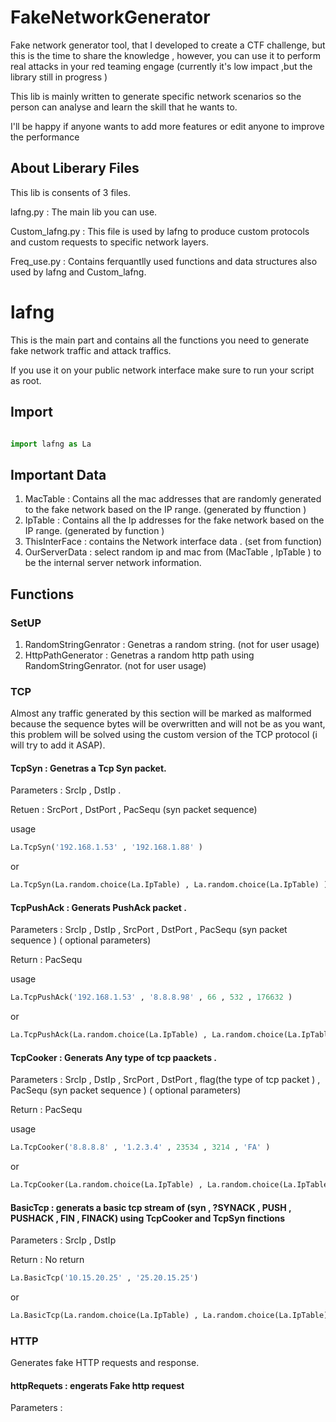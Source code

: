 # FakeNetworkGenerator
Fake network generator tool, that I developed to create a CTF challenge, but this is the time to share the knowledge , however, you can use it to perform real attacks in your red teaming engage (currently it's low impact ,but the library still in progress )

This lib is mainly written to generate specific network scenarios so the person can analyse and learn the skill that he wants to. 

I'll be happy if anyone wants to add more features or edit anyone to improve the performance  

## About Liberary Files  
This lib is consents of 3 files. 

lafng.py        : The main lib you can use.

Custom_lafng.py : This file is used by lafng to produce custom protocols and custom requests to specific network layers.

Freq_use.py     : Contains ferquantlly used functions and data structures also used by lafng and Custom_lafng.

# lafng

This is the main part and contains all the functions you need to generate fake network traffic and attack traffics.

If you use it on your public network interface make sure to run your script as root. 

## Import 
```python 

import lafng as La

```

## Important Data 

1) MacTable       : Contains all the mac addresses that are randomly generated to the fake network based on the IP range. (generated by ffunction )
2) IpTable        : Contains all the Ip addresses for the fake network based on the IP range. (generated by function )
3) ThisInterFace  : contains the Network interface data . (set from function)
4) OurServerData  : select random ip and mac from (MacTable , IpTable ) to be the internal server network information.

## Functions 
### SetUP

1) RandomStringGenrator : Genetras a random string. (not for user usage)
2) HttpPathGenerator    : Genetras a random http path using RandomStringGenrator. (not for user usage)

### TCP

Almost any traffic generated by this section will be marked as malformed because the sequence bytes will be overwritten and will not be as you want, this problem will be solved using the custom version of the TCP protocol (i will try to add it ASAP).

#### TcpSyn : Genetras a Tcp Syn packet.

Parameters  : SrcIp , DstIp .

Retuen : SrcPort  , DstPort , PacSequ (syn packet sequence)

usage 

```python 
La.TcpSyn('192.168.1.53' , '192.168.1.88' )
```

or

```python 
La.TcpSyn(La.random.choice(La.IpTable) , La.random.choice(La.IpTable) )
```

#### TcpPushAck : Generats PushAck packet . 

Parameters  : SrcIp , DstIp , SrcPort , DstPort , PacSequ (syn packet sequence ) ( optional parameters) 

Return      : PacSequ 

usage 

```python 
La.TcpPushAck('192.168.1.53' , '8.8.8.98' , 66 , 532 , 176632 )
```

or

```python 
La.TcpPushAck(La.random.choice(La.IpTable) , La.random.choice(La.IpTable) , La.random.randint(1 , 65000), La.random.randint(1 , 65000) , La.random.randint(1, 10000000))
```

#### TcpCooker : Generats Any type of tcp paackets . 

Parameters  : SrcIp , DstIp , SrcPort , DstPort , flag(the type of tcp packet ) , PacSequ (syn packet sequence ) ( optional parameters) 

Return      : PacSequ 

usage 

```python 
La.TcpCooker('8.8.8.8' , '1.2.3.4' , 23534 , 3214 , 'FA' )
```

or

```python 
La.TcpCooker(La.random.choice(La.IpTable) , La.random.choice(La.IpTable)  ,  La.random.randint(1 , 65000), La.random.randint(1 , 65000) , 'PS' )
```

#### BasicTcp : generats  a basic tcp stream of (syn , ?SYNACK , PUSH , PUSHACK , FIN , FINACK) using  TcpCooker and TcpSyn finctions 

Parameters : SrcIp , DstIp 

Return : No return 

```python 
La.BasicTcp('10.15.20.25' , '25.20.15.25')
```

or

```python 
La.BasicTcp(La.random.choice(La.IpTable) , La.random.choice(La.IpTable)  ,  La.random.randint(1 , 65000), La.random.randint(1 , 65000) , 'PS' )
```

### HTTP

Generates fake HTTP requests and response.

#### httpRequets : engerats Fake http request 

Parameters :
